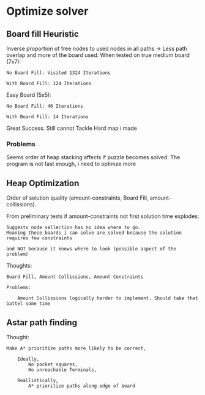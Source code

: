 # Optimize solver

## Board fill Heuristic
Inverse proportion of free nodes to used nodes in all paths -> Less path overlap and more of the board used.
When tested on true medium board (7x7):

    No Board Fill: Visited 1324 Iterations

    With Board Fill: 124 Iterations

Easy Board (5x5):

    No Board Fill: 46 Iterations

    With Board Fill: 14 Iterations

Great Success. Still cannot Tackle Hard map i made

### Problems

Seems order of heap stacking affects if puzzle becomes solved. The program is not fast enough, i need to optimze more   

## Heap Optimization
Order of solution quality (amount-constraints, Board Fill, amount-collissions).     

From preliminary tests if amount-constraints not first solution time explodes:  

    Suggests node sellection has no idea where to go.   
    Meaning those boards i can solve are solved because the solution requires few constraints   

    and NOT because it knows where to look (possible aspect of the problem)  

Thoughts:

    Board Fill, Amount Collissions, Amount Constraints

    Problems:

        Amount Collissions logically harder to implement. Should take that battel some time     

## Astar path finding

Thought:    

    Make A* prioritize paths more likely to be correct,     

        Ideally,    
            No pocket squares,  
            No unreachable Terminals,   

        Reallistically,     
            A* prioritize paths along edge of board     
